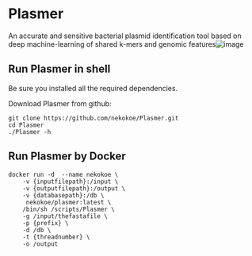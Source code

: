 # Plasmer

An accurate and sensitive bacterial plasmid identification tool based on deep machine-learning of shared k-mers and genomic features![image](https://user-images.githubusercontent.com/99703980/187062400-d78e0d2c-50c5-4062-8409-ef7f7aa785e2.png)


## Run Plasmer in shell

Be sure you installed all the required dependencies.

Download Plasmer from github:

```
git clone https://github.com/nekokoe/Plasmer.git
cd Plasmer
./Plasmer -h
```

## Run Plasmer by Docker

```
docker run -d  --name nekokoe \
	-v {inputfilepath}:/input \
	-v {outputfilepath}:/output \
	-v {databasepath}:/db \
	 nekokoe/plasmer:latest \
	/bin/sh /scripts/Plasmer \
	-g /input/thefastafile \
	-p {prefix} \
	-d /db \
	-t {threadnumber} \
	-o /output
```
